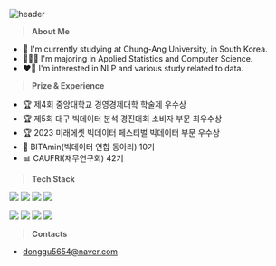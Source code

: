 ![header](https://capsule-render.vercel.app/api?type=waving&color=gradient&customColorList=8&height=150&section=header&text=Donggu%20Kwon&fontSize=40&fontAlignY=30&fontAlign=20)

> **About Me**
- 🏫 I'm currently studying at Chung-Ang University, in South Korea.
- 🧑🏻‍💻 I'm majoring in Applied Statistics and Computer Science.
- ❤️‍🔥 I'm interested in NLP and various study related to data.


> **Prize & Experience**
- 🏆 제4회 중앙대학교 경영경제대학 학술제 우수상
- 🏆 제5회 대구 빅데이터 분석 경진대회 소비자 부문 최우수상
- 🏆 2023 미래에셋 빅데이터 페스티벌 빅데이터 부문 우수상
- 🍊 BITAmin(빅데이터 연합 동아리) 10기
- 📊 CAUFRI(재무연구회) 42기


> **Tech Stack**

<img src="https://img.shields.io/badge/Python-3776AB?logo=Python&logoColor=white"> <img src="https://img.shields.io/badge/C-4479A1?logo=C&logoColor=white"> <img src="https://img.shields.io/badge/RStudio-75AADB?logo=RStudio&logoColor=white"> <img src="https://img.shields.io/badge/SPSS-3B5998?logo=IBM&logoColor=white">

<img src="https://img.shields.io/badge/Jupyter-F37626?logo=Jupyter&logoColor=white"> <img src="https://img.shields.io/badge/Visual Studio Code-007ACC?logo=Visual Studio Code&logoColor=white"> <img src="https://img.shields.io/badge/TensorFlow-FF6F00?style=flat&logo=TensorFlow&logoColor=white"/> <img src="https://img.shields.io/badge/PyTorch-EE4C2C?style=flat&logo=PyTorch&logoColor=white"/>

> **Contacts**
- donggu5654@naver.com
